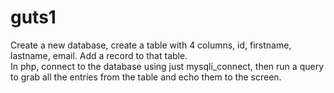 # guts1
Create a new database, create a table with 4 columns, id, firstname, lastname, email.
Add a record to that table.  
In php, connect to the database using just mysqli_connect, then run a query to grab all the entries from the table and echo them to the screen.
